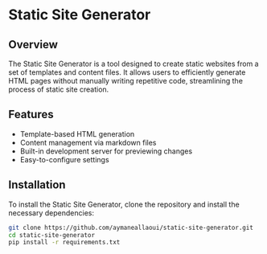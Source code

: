 # Static Site Generator

## Overview

The Static Site Generator is a tool designed to create static websites from a set of templates and content files. It allows users to efficiently generate HTML pages without manually writing repetitive code, streamlining the process of static site creation.

## Features

- Template-based HTML generation
- Content management via markdown files
- Built-in development server for previewing changes
- Easy-to-configure settings

## Installation

To install the Static Site Generator, clone the repository and install the necessary dependencies:

```bash
git clone https://github.com/aymaneallaoui/static-site-generator.git
cd static-site-generator
pip install -r requirements.txt
```
